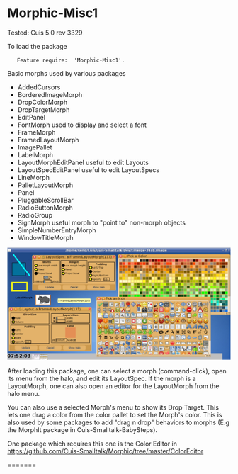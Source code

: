 Morphic-Misc1
=============
Tested: Cuis 5.0 rev 3329

To load the package
 ````Smalltalk
	Feature require:  'Morphic-Misc1'.
````

Basic morphs used by various packages 
- AddedCursors
- BorderedImageMorph
- DropColorMorph
- DropTargetMorph
- EditPanel
- FontMorph used to display and select a font
- FrameMorph
- FramedLayoutMorph
- ImagePallet
- LabelMorph
- LayoutMorphEditPanel useful to edit Layouts
- LayoutSpecEditPanel useful to edit LayoutSpecs
- LineMorph
- PalletLayoutMorph
- Panel
- PluggableScrollBar
- RadioButtonMorph
- RadioGroup
- SignMorph useful morph to "point to" non-morph objects
- SimpleNumberEntryMorph
- WindowTitleMorph
 

![Misc1 Morphs in Cuis](Misc1-Screenshot.png)

After loading this package, one can select a morph (command-click), open its menu from the halo, and edit its LayoutSpec.
If the morph is a LayoutMorph, one can also open an editor for the LayoutMorph from the halo menu. 

You can also use a selected Morph's menu to show its Drop Target.  This lets one drag a color from the color pallet to set the Morph's color.  This is also used by some packages to add "drag n drop" behaviors to morphs (E.g the MorphIt package in Cuis-Smalltalk-BabySteps).

One package which requires this one is the Color Editor in https://github.com/Cuis-Smalltalk/Morphic/tree/master/ColorEditor

=======
